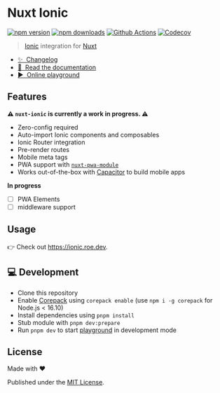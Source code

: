 # Nuxt Ionic

[![npm version][npm-version-src]][npm-version-href]
[![npm downloads][npm-downloads-src]][npm-downloads-href]
[![Github Actions][github-actions-src]][github-actions-href]
[![Codecov][codecov-src]][codecov-href]

> [Ionic](https://ionicframework.com/docs/) integration for [Nuxt](https://nuxtjs.org)

- [✨ &nbsp;Changelog](https://github.com/danielroe/nuxt-ionic/blob/main/CHANGELOG.md)
- [📖 &nbsp;Read the documentation](https://ionic.roe.dev)
- [▶️ &nbsp;Online playground](https://stackblitz.com/github/danielroe/nuxt-ionic/tree/main/playground)

## Features

**⚠️ `nuxt-ionic` is currently a work in progress. ⚠️**

- Zero-config required
- Auto-import Ionic components and composables
- Ionic Router integration
- Pre-render routes
- Mobile meta tags
- PWA support with [`nuxt-pwa-module`](https://github.com/kevinmarrec/nuxt-pwa-module)
- Works out-of-the-box with [Capacitor](https://capacitorjs.com/) to build mobile apps

**In progress**

- [ ] PWA Elements
- [ ] middleware support

## Usage

👉 Check out https://ionic.roe.dev.

## 💻 Development

- Clone this repository
- Enable [Corepack](https://github.com/nodejs/corepack) using `corepack enable` (use `npm i -g corepack` for Node.js < 16.10)
- Install dependencies using `pnpm install`
- Stub module with `pnpm dev:prepare`
- Run `pnpm dev` to start [playground](./playground) in development mode

## License

Made with ❤️

Published under the [MIT License](./LICENCE).

<!-- Badges -->

[npm-version-src]: https://img.shields.io/npm/v/nuxt-ionic?style=flat-square
[npm-version-href]: https://npmjs.com/package/nuxt-ionic
[npm-downloads-src]: https://img.shields.io/npm/dm/nuxt-ionic?style=flat-square
[npm-downloads-href]: https://npmjs.com/package/nuxt-ionic
[github-actions-src]: https://img.shields.io/github/workflow/status/danielroe/nuxt-ionic/ci/main?style=flat-square
[github-actions-href]: https://github.com/danielroe/nuxt-ionic/actions?query=workflow%3Aci
[codecov-src]: https://img.shields.io/codecov/c/gh/danielroe/nuxt-ionic/main?style=flat-square
[codecov-href]: https://codecov.io/gh/danielroe/nuxt-ionic
